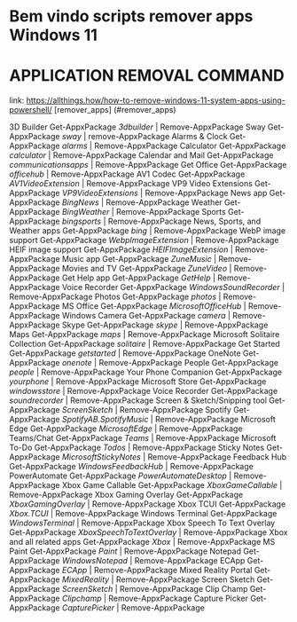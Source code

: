 # Bem vindo scripts remover apps Windows 11

# APPLICATION	REMOVAL COMMAND
link: https://allthings.how/how-to-remove-windows-11-system-apps-using-powershell/
[remover_apps] (#remover_apps)

3D Builder	Get-AppxPackage *3dbuilder* | Remove-AppxPackage
Sway	Get-AppxPackage *sway* | remove-AppxPackage
Alarms & Clock	Get-AppxPackage *alarms* | Remove-AppxPackage
Calculator	Get-AppxPackage *calculator* | Remove-AppxPackage
Calendar and Mail	Get-AppxPackage *communicationsapps* | Remove-AppxPackage
Get Office	Get-AppxPackage *officehub* | Remove-AppxPackage
AV1 Codec	Get-AppxPackage *AV1VideoExtension* | Remove-AppxPackage
VP9 Video Extensions	Get-AppxPackage *VP9VideoExtensions* | Remove-AppxPackage
News app	Get-AppxPackage *BingNews* | Remove-AppxPackage
Weather	Get-AppxPackage *BingWeather* | Remove-AppxPackage
Sports	Get-AppxPackage *bingsports* | Remove-AppxPackage
News, Sports, and Weather apps	Get-AppxPackage *bing* | Remove-AppxPackage
WebP image support	Get-AppxPackage *WebpImageExtension* | Remove-AppxPackage
HEIF image support	Get-AppxPackage *HEIFImageExtension* | Remove-AppxPackage
Music app	Get-AppxPackage *ZuneMusic* | Remove-AppxPackage
Movies and TV	Get-AppxPackage *ZuneVideo* | Remove-AppxPackage
Get Help app	Get-AppxPackage *GetHelp* | Remove-AppxPackage
Voice Recorder	Get-AppxPackage *WindowsSoundRecorder* | Remove-AppxPackage
Photos	Get-AppxPackage *photos* | Remove-AppxPackage
MS Office	Get-AppxPackage *MicrosoftOfficeHub* | Remove-AppxPackage
Windows Camera	Get-AppxPackage *camera* | Remove-AppxPackage
Skype	Get-AppxPackage *skype* | Remove-AppxPackage
Maps	Get-AppxPackage *maps* | Remove-AppxPackage
Microsoft Solitaire Collection	Get-AppxPackage *solitaire* | Remove-AppxPackage
Get Started	Get-AppxPackage *getstarted* | Remove-AppxPackage
OneNote	Get-AppxPackage *onenote* | Remove-AppxPackage
People	Get-AppxPackage *people* | Remove-AppxPackage
Your Phone Companion	Get-AppxPackage *yourphone* | Remove-AppxPackage
Microsoft Store	Get-AppxPackage *windowsstore* | Remove-AppxPackage
Voice Recorder	Get-AppxPackage *soundrecorder* | Remove-AppxPackage
Screen & Sketch/Snipping tool	Get-AppxPackage *ScreenSketch* | Remove-AppxPackage
Spotify	Get-AppxPackage *SpotifyAB.SpotifyMusic* | Remove-AppxPackage
Microsoft Edge	Get-AppxPackage *MicrosoftEdge* | Remove-AppxPackage
Teams/Chat	Get-AppxPackage *Teams* | Remove-AppxPackage
Microsoft To-Do	Get-AppxPackage *Todos* | Remove-AppxPackage
Sticky Notes	Get-AppxPackage *MicrosoftStickyNotes* | Remove-AppxPackage
Feedback Hub	Get-AppxPackage *WindowsFeedbackHub* | Remove-AppxPackage
PowerAutomate	Get-AppxPackage *PowerAutomateDesktop* | Remove-AppxPackage
Xbox Game Callable	Get-AppxPackage *XboxGameCallable* | Remove-AppxPackage
Xbox Gaming Overlay	Get-AppxPackage *XboxGamingOverlay* | Remove-AppxPackage
Xbox TCUI	Get-AppxPackage *Xbox.TCUI* | Remove-AppxPackage
Windows Terminal	Get-AppxPackage *WindowsTerminal* | Remove-AppxPackage
Xbox Speech To Text Overlay	Get-AppxPackage *XboxSpeechToTextOverlay* | Remove-AppxPackage
Xbox and all related apps	Get-AppxPackage *Xbox* | Remove-AppxPackage
MS Paint	Get-AppxPackage *Paint* | Remove-AppxPackage
Notepad	Get-AppxPackage *WindowsNotepad* | Remove-AppxPackage
ECApp	Get-AppxPackage *ECApp* | Remove-AppxPackage
Mixed Reality Portal	Get-AppxPackage *MixedReality* | Remove-AppxPackage
Screen Sketch	Get-AppxPackage *ScreenSketch* | Remove-AppxPackage
Clip Champ	Get-AppxPackage *Clipchamp* | Remove-AppxPackage
Capture Picker	Get-AppxPackage *CapturePicker* | Remove-AppxPackage